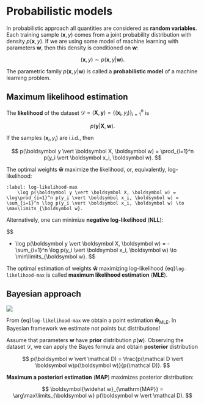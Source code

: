 # Probabilistic models

In probabilistic approach all quantities are considered as **random variables**. Each training sample $(\boldsymbol x, y)$ comes from a joint probability distribution with density $p(\boldsymbol x, y)$. If we are using some model of machine learning with parameters $\boldsymbol w$, then this density is conditioned on $\boldsymbol w$:

$$
    (\boldsymbol x, y) \sim p(\boldsymbol x, y\vert \boldsymbol w).
$$

The parametric family $p(\boldsymbol x, y\vert \boldsymbol w)$ is called a **probabilistic model** of a machine learning problem.

## Maximum likelihood estimation

The **likelihood** of the dataset
$\mathcal D = (\boldsymbol X, \boldsymbol y) = \{(\boldsymbol x_i, y_i)\}_{i=1}^n$ is

$$
    p(\boldsymbol y \vert \boldsymbol X, \boldsymbol w).
$$

If the samples $(\boldsymbol x_i, y_i)$ are i.i.d., then

$$
    p(\boldsymbol y \vert \boldsymbol X, \boldsymbol w) = \prod_{i=1}^n p(y_i \vert \boldsymbol x_i, \boldsymbol w).
$$

The optimal weights $\boldsymbol{\widehat w}$ maximize the likelihood, or, equivalently, log-likelihood:

```{math}
:label: log-likelihood-max
    \log p(\boldsymbol y \vert \boldsymbol X, \boldsymbol w) = \log\prod_{i=1}^n p(y_i \vert \boldsymbol x_i, \boldsymbol w) = \sum_{i=1}^n \log p(y_i \vert \boldsymbol x_i, \boldsymbol w) \to \max\limits_{\boldsymbol w}.
```

Alternatively, one can minimize **negative log-likelihood** (**NLL**):

$$
- \log p(\boldsymbol y \vert \boldsymbol X, \boldsymbol w) = -\sum_{i=1}^n \log p(y_i \vert \boldsymbol x_i, \boldsymbol w) \to \min\limits_{\boldsymbol w}.
$$

The optimal estimation of weights $\boldsymbol{\widehat w}$ maximizing log-likelihood {eq}`log-likelihood-max` is called **maximum likelihood estimation** (**MLE**).

## Bayesian approach

![](https://upload.wikimedia.org/wikipedia/commons/thumb/d/d4/Thomas_Bayes.gif/274px-Thomas_Bayes.gif)

From {eq}`log-likelihood-max` we obtain a point estimation $\boldsymbol {\widehat w}_{\mathrm{MLE}}$. In Bayesian framework we estimate not points but distributions!

Assume that parameters $\boldsymbol w$ have **prior** distribution $p(\boldsymbol w)$. Observing the dataset $\mathcal D$, we can apply the Bayes formula and obtain **posterior** distribution

$$
    p(\boldsymbol w \vert \mathcal D) = \frac{p(\mathcal D \vert \boldsymbol w)p(\boldsymbol w)}{p(\mathcal D)}.
$$

**Maximum a posteriori estimation** (**MAP**) maximizes posterior distribution:

$$
    \boldsymbol{\widehat w}_{\mathrm{MAP}} = \arg\max\limits_{\boldsymbol w} p(\boldsymbol w \vert \mathcal D).
$$

